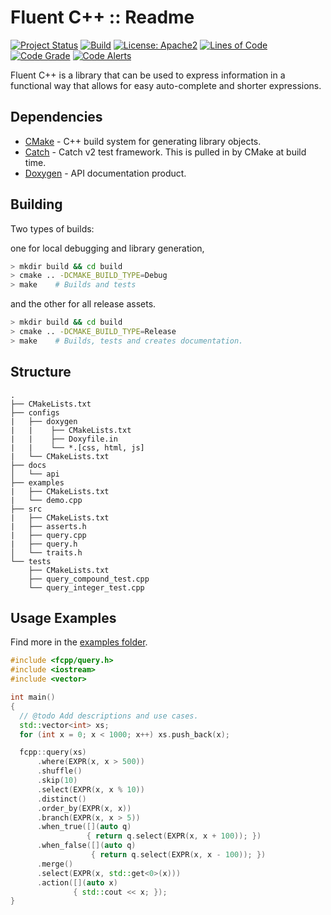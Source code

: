 # Fluent C++ :: Readme

[![Project Status](https://www.repostatus.org/badges/latest/active.svg)](http://www.repostatus.org/#active)
[![Build](https://github.com/awalsh128/fluentcpp/actions/workflows/build.yml/badge.svg)](https://github.com/awalsh128/fluentcpp/actions/workflows/build.yml)
[![License: Apache2](https://shields.io/badge/license-apache2-blue.svg)](https://github.com/awalsh128/fluentcpp/blob/master/LICENSE)
[![Lines of Code](https://tokei.rs/b1/github/awalsh128/fluentcpp)](https://github.com/awalsh128/fluentcpp)
[![Code Grade](https://img.shields.io/lgtm/grade/cpp/g/awalsh128/fluentcpp.svg?logo=lgtm&logoWidth=18)](https://lgtm.com/projects/g/awalsh128/fluentcpp/context:cpp)
[![Code Alerts](https://img.shields.io/lgtm/alerts/g/awalsh128/fluentcpp.svg?logo=lgtm&logoWidth=18)](https://lgtm.com/projects/g/awalsh128/fluentcpp/alerts/)

Fluent C++ is a library that can be used to express information in a functional way that allows for easy auto-complete and shorter expressions.

## Dependencies

- [CMake](https://cmake.org/cmake/help/latest/guide/tutorial/index.html) - C++ build system for generating library objects.
- [Catch](https://github.com/catchorg/Catch2/blob/devel/README.md) - Catch v2 test framework. This is pulled in by CMake at build time.
- [Doxygen](https://www.doxygen.nl/index.html) - API documentation product.

## Building

Two types of builds:

one for local debugging and library generation,

```bash
> mkdir build && cd build
> cmake .. -DCMAKE_BUILD_TYPE=Debug
> make    # Builds and tests
```

and the other for all release assets.

```bash
> mkdir build && cd build
> cmake .. -DCMAKE_BUILD_TYPE=Release
> make    # Builds, tests and creates documentation.
```

## Structure

```text
.
├── CMakeLists.txt
├── configs
|   ├── doxygen
|   |    ├── CMakeLists.txt
|   |    ├── Doxyfile.in
|   |    └── *.[css, html, js]
|   └── CMakeLists.txt
├── docs
│   └── api
├── examples
|   ├── CMakeLists.txt
|   └── demo.cpp
├── src
|   ├── CMakeLists.txt
|   ├── asserts.h
|   ├── query.cpp
|   ├── query.h
│   └── traits.h
└── tests
    ├── CMakeLists.txt
    ├── query_compound_test.cpp
    └── query_integer_test.cpp
```

## Usage Examples

Find more in the [examples folder](https://github.com/awalsh128/fluentcpp/tree/master/examples).

```cpp
#include <fcpp/query.h>
#include <iostream>
#include <vector>

int main()
{
  // @todo Add descriptions and use cases.
  std::vector<int> xs;
  for (int x = 0; x < 1000; x++) xs.push_back(x);

  fcpp::query(xs)
      .where(EXPR(x, x > 500))
      .shuffle()
      .skip(10)
      .select(EXPR(x, x % 10))
      .distinct()
      .order_by(EXPR(x, x))
      .branch(EXPR(x, x > 5))
      .when_true([](auto q)
                 { return q.select(EXPR(x, x + 100)); })
      .when_false([](auto q)
                  { return q.select(EXPR(x, x - 100)); })
      .merge()
      .select(EXPR(x, std::get<0>(x)))
      .action([](auto x)
              { std::cout << x; });
}
```
